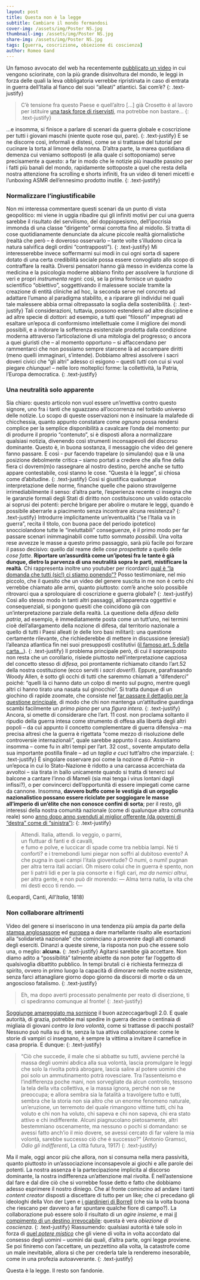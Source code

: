 ```yaml
---
layout: post
title: Questa non è la legge
subtitle: Cambiare il mondo fermandosi
cover-img: /assets/img/Poster NS.jpg
thumbnail-img: /assets/img/Poster NS.jpg
share-img: /assets/img/Poster NS.jpg
tags: [guerra, coscrizione, obiezione di coscienza]
author: Romeo Gand
---
```

Un famoso avvocato del web ha recentemente [pubblicato un video]( https://www.youtube.com/watch?v=WOFfKZ4Cs4U&ab_channel=AngeloGreco) in cui vengono sciorinate, con la più grande disinvoltura del mondo, le leggi in forza delle quali la leva obbligatoria verrebbe ripristinata in caso di entrata in guerra dell’Italia al fianco dei suoi “alleati” atlantici. Sai com’è? 
{: .text-justify}
>C’è tensione fra questo Paese e quell’altro […] già Crosetto è al lavoro per istituire [una task force di riservisti](https://tg24.sky.it/politica/2024/01/29/crosetto-esercito-riservisti), ma potrebbe non bastare…
{: .text-justify}

…e insomma, si finisce a parlare di scenari da guerra globale e coscrizione per tutti i giovani maschi (niente quote rose qui, pare).
{: .text-justify}
E se ne discorre così, informali e distesi, come se si trattasse del tutorial per cucinare la torta al limone della nonna. D’altra parte, la marea quotidiana di demenza cui veniamo sottoposti (e alla quale ci sottoponiamo) serve precisamente a questo: a far in modo che le notizie più inaudite passino per i fatti più banali del mondo, rapidamente sottoposte a quel che resta della nostra attenzione fra scrolling e shorts infiniti, fra un video di teneri micetti e l’unboxing ASMR dell’ennesimo prodotto inutile.
{: .text-justify}
### Normalizzare l’ingiustificabile
Non mi interessa commentare questi scenari da un punto di vista geopolitico: mi viene in uggia ribadire qui gli infiniti motivi per cui una guerra sarebbe il risultato del servilismo, del doppiopesismo, dell’ipocrisia immonda di una classe “dirigente” ormai corrotta fino al midollo. Si tratta di cose quotidianamente denunciate da alcune piccole realtà giornalistiche (realtà che però – è doveroso osservarlo – tante volte s’illudono circa la natura salvifica degli ordini “contrapposti”).
{: .text-justify}
Mi interesserebbe invece soffermarmi sui modi in cui ogni sorta di sapere dotato di una certa credibilità sociale possa essere convogliato allo scopo di contraffare la realtà.  Diversi pensatori hanno già messo in evidenza come la medicina e la psicologia moderne abbiano finito per assolvere la funzione di veri e propri *instrumenta regni*: così, se la prima fornisce un quadro scientifico “obiettivo”, soggettivando il malessere sociale tramite la creazione di entità cliniche ad hoc, la seconda serve nel concreto ad adattare l’umano al paradigma stabilito, e a riparare gli individui nei quali tale malessere abbia ormai oltrepassato la soglia della sostenibilità.
{: .text-justify}
Tali considerazioni, tuttavia, possono estendersi ad altre discipline e ad altre specie di *dottori*: ad esempio, a tutti quei “filosofi” impegnati ad esaltare un’epoca di conformismo intellettuale come il migliore dei mondi possibili, e a indorare la sofferenza esistenziale prodotta dalla condizione moderna attraverso l’articolazione di una mitologia del progresso; o ancora a quei giuristi che – al momento opportuno – si affaccendano per rammentarci che non possiamo sempre starcene là ad accampare diritti (meno quelli immaginari, s’intende). Dobbiamo altresì assolvere i sacri doveri civici che “gli altri” adesso ci esigono – questi *tutti* con cui si vuol piegare *chiunque*! – nelle loro molteplici forme: la collettività, la Patria, l’Europa democratica.
{: .text-justify}
### Una neutralità solo apparente
Sia chiaro: questo articolo non vuol essere un’invettiva contro questo signore, uno fra i tanti che sguazzano all’occorrenza nel torbido universo delle notizie. Lo scopo di queste osservazioni non è insinuare la malafede di chicchessia, quanto appunto constatare come *ognuno* possa rendersi complice per la semplice disponibilità a cavalcare l’onda del momento: pur di produrre il proprio “contenuto”, si è disposti allora a normalizzare qualsiasi notizia, divenendo così strumenti inconsapevoli del discorso dominante. Questo è, in buona sostanza, il messaggio che video del genere fanno passare. E così - pur facendo trapelare (o simulando) qua e là una posizione debolmente critica – siamo portati a credere che alla fine della fiera ci dovrem(m)o rassegnare al nostro destino, perché anche se tutto appare contestabile, così stanno le cose. “Questa è la legge”, si chiosa come d’abitudine.
{: .text-justify}
Così si giustifica qualunque interpretazione delle norme, finanche quelle che paiono stravolgerne irrimediabilmente il senso: d’altra parte, l’esperienza recente ci insegna che le garanzie formali degli Stati di diritto non costituiscono un valido ostacolo ai soprusi dei potenti: perché brigare per abolire o mutare le leggi, quando è possibile aberrarle a piacimento senza incontrare alcuna resistenza?
{: .text-justify}
Introdurre implicitamente un’eventualità (“se l’Italia va in guerra”, recita il titolo, con buona pace del periodo ipotetico) snocciolandone tutte le “ineluttabili” conseguenze, è il primo modo per far passare scenari inimmaginabili come tutto sommato *possibili*. Una volta rese avvezze le masse a questo primo passaggio, sarà più facile poi forzare il passo decisivo: quello dal reame delle *cose prospettate* a quello delle *cose fatte*. **Riportare un’assurdità come un’ipotesi fra le tante è già dunque, dietro la parvenza di una neutralità sopra le parti, mistificare la realtà**. Chi rappresenta inoltre uno youtuber per ricordarci [qual è “la domanda che tutti (sic!) ci stiamo ponendo”?](https://www.youtube.com/watch?v=WOFfKZ4Cs4U&ab_channel=AngeloGreco&t=0m43s) Posso testimoniare, nel mio piccolo, che il quesito che un video del genere suscita in me non è certo chi verrebbe chiamato alle armi, quanto piuttosto: com’è anche solo possibile ritrovarci qua a sproloquiare di coscrizione e guerra globale?
{: .text-justify}
Così allo stesso modo in tanti altri passaggi, all’apparenza oggettivi e consequenziali, si pongono quesiti che coincidono già con un’interpretazione parziale della realtà. La questione della *difesa della patria*, ad esempio, è immediatamente posta come un tutt’uno, nei termini cioè dell’allargamento della nozione di difesa, dal territorio nazionale a quello di tutti i Paesi alleati (e delle loro basi militari): una questione certamente rilevante, che richiederebbe di mettere in discussione (eresia!) l’alleanza atlantica fin nei suoi presupposti costitutivi ([il famoso art. 5 della carta…]( https://www.esquire.com/it/news/politica/a44438623/cosa-dice-larticolo-5-della-nato/)). 
{: .text-justify}
Il problema principale però, di cui il sopraesposto non resta che un corollario, risiede piuttosto nell’interpretazione capziosa del concetto stesso di *difesa*, poi prontamente richiamato citando l’art.52 della nostra costituzione (ecco serviti i *sacri doveri*!). Eppure, parafrasando Woody Allen, è sotto gli occhi di tutti che saremmo chiamati a “difenderci” poiché: “quelli là ci hanno dato un colpo di mento sul pugno, mentre quegli altri ci hanno tirato una nasata sul ginocchio”. Si tratta dunque di un giochino di rapide zoomate, che consiste nel [far passare il dettaglio per la questione principale](https://alcesteilblog.blogspot.com/2024/01/soffittizzatevi.html), di modo che chi non mantenga un’attitudine guardinga scambi facilmente un *primo piano* per una *figura intera*.
{: .text-justify}
Ancora, si omette di considerare che l’art. 11 cost. non proclama soltanto il ripudio della guerra intesa come strumento di offesa alla libertà degli altri popoli – da cui appunto il concetto complementare di guerra difensiva – ma precisa altresì che la guerra è rigettata “come mezzo di risoluzione delle controversie internazionali”, quale sarebbe appunto il caso.  Assistiamo insomma – come fu in altri tempi per l’art. 32 cost., sovente amputato della sua importante postilla finale – ad un *taglia e cuci* tutt’altro che imparziale.
{: .text-justify}
È singolare osservare poi come la nozione di *Patria* – in un’epoca in cui lo Stato-Nazione è ridotto a una carcassa accerchiata da avvoltoi – sia tirata in ballo unicamente quando si tratta di tenerci sul balcone a cantare l’inno di Mameli (sia mai tenga i virus lontani dagli infissi?), o per convincerci dell’opportunità di essere impiegati come carne da cannone. Insomma, **davvero buffo come le vestigia di un orgoglio nazionalistico possano essere riciclate per soggiogare le masse all’imperio di un’élite che non conosce confini di sorta**; per il resto, gli interessi della nostra comunità nazionale (come di qualunque altra comunità reale) sono [anno dopo anno svenduti al miglior offerente (da governi di “destra” come di “sinistra”)](https://www.weltanschauung.info/2024/01/svendita-italia.html?m=1):
{: .text-justify}

>Attendi. Italia, attendi. Io veggio, o parmi,  
  un fluttuar di fanti e di cavalli,  
    e fumo e polve, e luccicar di spade
      come tra nebbia lampi.
        Né ti conforti? e i tremebondi lumi
          piegar non soffri al dubitoso evento?
            A che pugna in quei campi
              l’itala gioventude? O numi, o numi!
                pugnan per altra terra itali acciari.
                  Oh misero colui che in guerra è spento,
                    non per li patrii lidi e per la pia
                      consorte e i figli cari,
                        *ma da nemici altrui*,
                           per altra gente, e non può dir morendo:
                             — Alma terra natia,
                               la vita che mi desti ecco ti rendo. —

(Leopardi, Canti, *All'Italia*, 1818)

### Non collaborare altrimenti
Video del genere si inseriscono in una tendenza più ampia da parte della [stampa anglosassone](https://news.sky.com/story/is-conscription-coming-back-how-its-been-used-in-previous-wars-and-what-a-uk-citizen-army-would-involve-in-future-13056698) ed [europea]( https://www.politico.eu/article/we-need-to-be-ready-for-war-with-putin-says-romanias-top-general/) a dare martellante risalto alle esortazioni alla “solidarietà nazionale” che cominciano a provenire dagli alti comandi degli eserciti. Dinanzi a queste sirene, la risposta non può che essere solo una, o meglio: **alcuna.**
{: .text-justify}
Agitarsi sarebbe già accettare. Non diamo adito a “possibilità” talmente abiette da non poter far l’oggetto di qualsivoglia dibattito pubblico. In tempi brutali ci è richiesta fermezza di spirito, ovvero in primo luogo la capacità di dimorare nelle nostre esistenze, senza farci attanagliare giorno dopo giorno da discorsi di morte o da un angoscioso fatalismo.
{: .text-justify}
>Eh, ma dopo averti processato penalmente per reato di diserzione, ti ci spediranno comunque al fronte!
{: .text-justify}

[Soggiunge amareggiato ma sornione](https://www.youtube.com/watch?v=WOFfKZ4Cs4U&ab_channel=AngeloGreco&t=2m35s) il buon azzeccagarbugli 2.0. E quale autorità, di grazia, potrebbe mai spedire in guerra decine o centinaia di migliaia di giovani *contro la loro volontà*, come si trattasse di pacchi postali? Nessuno può nulla su di te, senza la tua attiva collaborazione: come le storie di vampiri ci insegnano, è sempre la vittima a invitare il carnefice in casa propria. E dunque:
{: .text-justify}
>“Ciò che succede, il male che si abbatte su tutti, avviene perché la massa degli uomini abdica alla sua volontà, lascia promulgare le leggi che solo la rivolta potrà abrogare, lascia salire al potere uomini che poi solo un ammutinamento potrà rovesciare. Tra l’assenteismo e l’indifferenza poche mani, non sorvegliate da alcun controllo, tessono la tela della vita collettiva, e la massa ignora, perché non se ne preoccupa; e allora sembra sia la fatalità a travolgere tutto e tutti, sembra che la storia non sia altro che un enorme fenomeno naturale, un’eruzione, un terremoto del quale rimangono vittime tutti, chi ha voluto e chi non ha voluto, chi sapeva e chi non sapeva, chi era stato attivo e chi indifferente. Alcuni piagnucolano pietosamente, altri bestemmiano oscenamente, ma nessuno o pochi si domandano: se avessi fatto anch’io il mio dovere, se avessi cercato di far valere la mia volontà, sarebbe successo ciò che è successo?” (Antonio Gramsci, *Odio gli indifferenti*, La città futura, 1917)
{: .text-justify}

Ma il male, oggi ancor più che allora, non si consuma nella mera passività, quanto piuttosto in un’associazione inconsapevole ai giochi e alle parole dei potenti. La nostra assenza è la partecipazione implicita al discorso dominante, la nostra indifferenza un’attenzione mal rivolta. È nell’astensione dal fare e dal dire ciò che si vorrebbe fosse detto e fatto che dobbiamo adesso esprimere il nostro diniego. Che al fronte comincino ad andare i tanti *content creator* disposti a discettare di tutto per un like; che ci precedano gli ideologhi della Von der Lyen e [i giardinieri di Borrell](https://www.kulturjam.it/news/discorso-colonialista-di-josep-borrell/) (che sia la volta buona che riescano per davvero a far spuntare qualche fiore di campo?). La collaborazione può essere solo il risultato di un *agire insieme*, e mai [il compimento di un destino irrevocabile](https://ilpedante.info/post/nolite-ergo-solliciti): questa è vera *obiezione di coscienza*.
{: .text-justify}
Riassumendo: qualsiasi autorità è tale solo in forza di [quel *potere mistico*]( https://bribes.org/trismegiste/es3ch13.htm) che gli viene di volta in volta accordato dal consesso degli uomini – uomini dai quali, d’altra parte, ogni legge proviene. Se poi finiremo con l’accettare, un pezzettino alla volta, la catastrofe come un male inevitabile, allora sì che per crederla tale la renderemo inesorabile, come in una profezia autoavverante.
{: .text-justify}

Questa è la legge. Il resto son fandonie.

